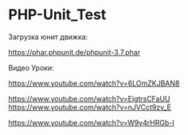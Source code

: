 # PHP-Unit_Test

Загрузка юнит движка:

https://phar.phpunit.de/phpunit-3.7.phar
        
Видео Уроки:


https://www.youtube.com/watch?v=6LOmZKJBAN8

https://www.youtube.com/watch?v=EjgtrsCFaUU
https://www.youtube.com/watch?v=nJVCct9zv_E

https://www.youtube.com/watch?v=W9y4rHRGb-I
